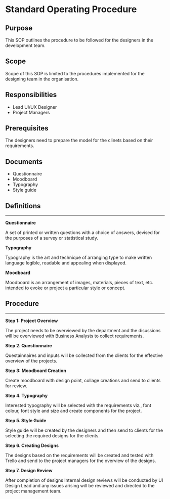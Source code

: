 # Standard Operating Procedure

## Purpose
This SOP outlines the procedure to be followed for the designers in the development team.

## Scope
Scope of this SOP is limited to the procedures implemented for the designing team in the organisation.

## Responsibilities
- Lead UI/UX Designer
- Project Managers

## Prerequisites
The designers need to prepare the model for the clinets based on their requirements.					

## Documents
- Questionnaire
- Moodboard
- Typography
- Style guide

## Definitions
___
**Questionnaire**

 A set of printed or written questions with a choice of answers, devised for the purposes of a survey or statistical study.

 **Typography**

 Typography is the art and technique of arranging type to make written language legible, readable and appealing when displayed. 

 **Moodboard**

 Moodboard is an arrangement of images, materials, pieces of text, etc. intended to evoke or project a particular style or concept.

## Procedure
___
**Step 1: Project Overview**

  The project needs to be overviewed by the department and the disussions will be overviewed with Business Analysts to collect requirements. 

**Step 2. Questionnaire**
  
Questainnaires  and inputs will be collected from the clients for the effective overview of the projects. 

  **Step 3: Moodboard Creation**
  
Create moodboard with design point, collage creations and send to clients for review. 

  **Step 4. Typography**
  
 Interested typography will be selected with the requirements viz., font colour, font style and size and create components for the project.  

  **Step 5. Style Guide**
  
Style guide will be created by the designers and then send to clients for the selecting the required designs for the clients. 

  **Step 6. Creating Designs**

The designs based on the requirements will be created and tested with Trello and send to the project managers for the overview of the designs.

  **Step 7. Design Review**
  
After completion of designs Internal design reviews will be conducted by UI Design Lead and any issues arising will be reviewed and directed to the project management team.
